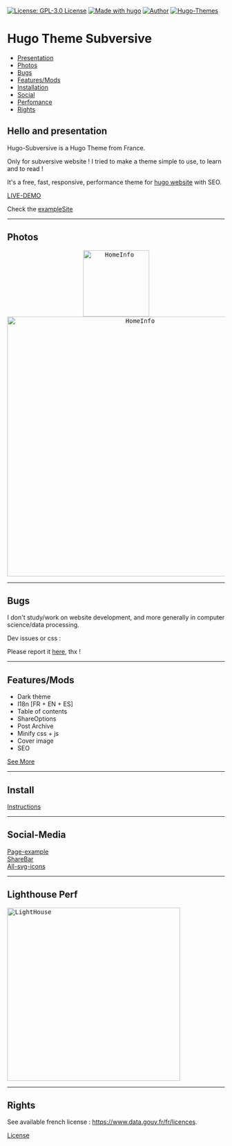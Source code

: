 [![License: GPL-3.0 License](https://img.shields.io/badge/License-GPL%203.0-yellow.svg)](https://github.com/subversive-eu/hugo-subversive/blob/main/LICENSE)
[![Made with hugo](https://img.shields.io/badge/Made%20with-hugo-%23ff69b4)](https://gohugo.io/)
[![Author](https://img.shields.io/badge/Author-@Subversive-blue)](https://subversive.eu)
[![Hugo-Themes](https://img.shields.io/badge/Hugo--Themes-%40Subversive-success)](#Soon)

# Hugo Theme Subversive 

- [Presentation](https://github.com/subversive-eu/hugo-subversive#hello-and-presentation)
- [Photos](https://github.com/subversive-eu/hugo-subversive#photos)
- [Bugs](https://github.com/subversive-eu/hugo-subversive#bugs)
- [Features/Mods](https://github.com/subversive-eu/hugo-subversive#featuresmods)
- [Installation](https://github.com/subversive-eu/hugo-subversive#install)
- [Social](https://github.com/subversive-eu/hugo-subversive#social-media)
- [Perfomance](https://github.com/subversive-eu/hugo-subversive#lighthouse-perfomance)
- [Rights](https://github.com/subversive-eu/hugo-subversive#rights)

## Hello and presentation

Hugo-Subversive is a Hugo Theme from France.

Only for subversive website !
I tried to make a theme simple to use, to learn and to read !

It's a free, fast, responsive, performance theme for [hugo website](https://gohugo.io/) with SEO.

[LIVE-DEMO](https://subversive-eu.github.io/hugo-subversive/)

Check the [exampleSite](https://github.com/subversive-eu/hugo-subversive/tree/exampleSite)

--- 

## Photos

<p align="center">
  <kbd><img width=153px src="https://subversive-eu.github.io/hugo-subversive/media/mobile-homepage-top.jpg" alt="HomeInfo" /></kbd>
  <kbd><img width=600px src="https://subversive-eu.github.io/hugo-subversive/media/home-page.png" alt="HomeInfo" /></kbd>
</p>

---

## Bugs

I don't study/work on website development, and more generally in computer science/data processing.

Dev issues or css :

Please report it [here](https://github.com/subversive-eu/hugo-subversive/issues), thx !

---

## Features/Mods

* Dark thème
* I18n [FR + EN + ES]
* Table of contents
* ShareOptions
* Post Archive
* Minify css + js
* Cover image
* SEO

[See More](https://subversive-eu.github.io/hugo-subversive/posts/fonctionnalites/)

---

## Install

[Instructions](https://subversive-eu.github.io/hugo-subversive/posts/install/)

---

## Social-Media

[Page-example](https://subversive-eu.github.io/hugo-subversive/posts/example/)  
[ShareBar](https://subversive-eu.github.io/hugo-subversive/posts/fonctionnalites/#share-buttons-)  
[All-svg-icons](https://subversive-eu.github.io/hugo-subversive/posts/utilisation/)

---

## Lighthouse Perf

<kbd>
<img width=400px src="https://subversive-eu.github.io/hugo-subversive/media/home-page-desktop.png" alt="LightHouse"/>
</kbd>


---

## Rights

See available french license :
<https://www.data.gouv.fr/fr/licences>.

[License](https://github.com/subversive-eu/hugo-subversive/blob/main/LICENSE)
